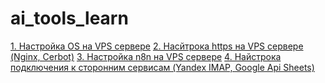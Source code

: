 # ai_tools_learn
[1. Настройка OS на VPS сервере](https://github.com/Balashoffs/ai_tools_learn/blob/main/src/vps_setup.md)
[2. Насйтрока  https на VPS сервере (Nginx, Cerbot)](https://github.com/Balashoffs/ai_tools_learn/blob/main/src/setup_ssl.md)
[3. Настройка n8n на VPS сервере](https://github.com/Balashoffs/ai_tools_learn/blob/main/src/setup_n8n.md)
[4. Найстрока подключения к сторонним сервисам (Yandex IMAP, Google Api Sheets)](https://github.com/Balashoffs/ai_tools_learn/tree/main/src#:~:text=..-,setup_3party_api.md,-Create%20setup_3party_api.md)
